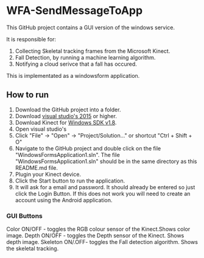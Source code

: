 # WFA-SendMessageToApp

This GitHub project contains a GUI version of the windows service.

It is responsible for:
1. Collecting Skeletal tracking frames from the Microsoft Kinect.
2. Fall Detection, by running a machine learning algorithm.
3. Notifying a cloud serivce that a fall has occured.

This is implementated as a windowsform application.


## How to run

1. Download the GitHub project into a folder.
2. Download [visual studio's 2015](https://www.visualstudio.com/) or higher.
3. Download Kinect for [Windows SDK v1.8](https://www.microsoft.com/en-nz/download/details.aspx?id=40278).
4. Open visual studio's
5. Click "File" -> "Open" -> "Project/Solution..." or shortcut "Ctrl + Shift + O"
6. Navigate to the GitHub project and double click on the file "WindowsFormsApplication1.sln".
The file "WindowsFormsApplication1.sln" should be in the same directory as this README.md file.
7. Plugin your Kinect device.
8. Click the Start button to run the application.
9. It will ask for a email and password. It should already be entered so just click the Login Button. 
If this does not work you will need to create an account using the Android application.

### GUI Buttons

Color ON/OFF - toggles the RGB colour sensor of the Kinect.Shows color image.
Depth ON/OFF - toggles the Depth sensor of the Kinect. Shows depth image.
Skeleton ON/.OFF- toggles the Fall detection algorithm. Shows the skeletal tracking.
